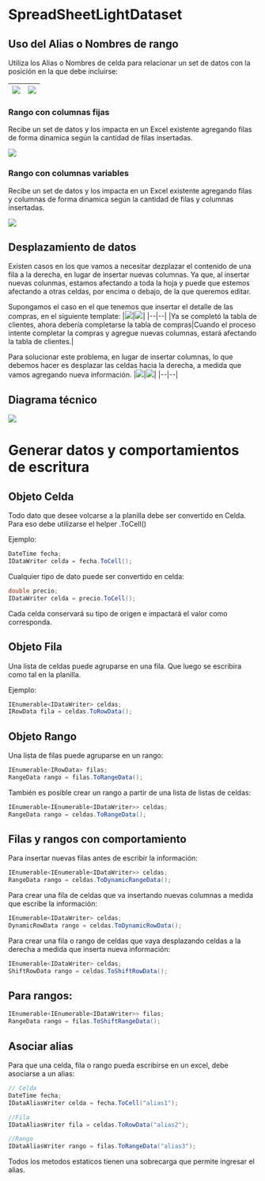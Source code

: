 # SpreadSheetLightDataset

## Uso del Alias o Nombres de rango 
Utiliza los Alias o Nombres de celda para relacionar un set de datos con la posición en la que debe incluirse:


|![](https://raw.githubusercontent.com/hlavrencic/SpreadSheetLightDataset/master/doc/img/89a79e37-af02-42ad-802b-e55ea5db8bb0.png)|![](https://raw.githubusercontent.com/hlavrencic/SpreadSheetLightDataset/master/doc/img/58b803fd-b996-4e42-b083-8f51e4dc9c74.png)|
|--|--|
 

 

### Rango con columnas fijas
Recibe un set de datos y los impacta en un Excel existente agregando filas de forma dinamica según la cantidad de filas insertadas.

![](https://raw.githubusercontent.com/hlavrencic/SpreadSheetLightDataset/master/doc/img/6d543c89-a04f-4fd6-a274-eb7455a856cb.png)


### Rango con columnas variables
Recibe un set de datos y los impacta en un Excel existente agregando filas y columnas de forma dinamica según la cantidad de filas y columnas insertadas.

![](https://raw.githubusercontent.com/hlavrencic/SpreadSheetLightDataset/master/doc/img/6cfe289f-7f10-468a-a685-4e940b44667f.png)
  
 
 
## Desplazamiento de datos
Existen casos en los que vamos a necesitar dezplazar el contenido de una fila a la derecha, en lugar de insertar nuevas columnas. Ya que, al insertar nuevas colunmas, estamos afectando a toda la hoja y puede que estemos afectando a otras celdas, por encima o debajo, de la que queremos editar.
 
 
 
Supongamos el caso en el que tenemos que insertar el detalle de las compras, en el siguiente template:
|![](https://raw.githubusercontent.com/hlavrencic/SpreadSheetLightDataset/master/doc/img/7c670c16-fcb5-4931-94de-e7d107da387b.png)|![](https://raw.githubusercontent.com/hlavrencic/SpreadSheetLightDataset/master/doc/img/4baded35-2ff3-4d87-8398-fb019bf9dd33.png)|
|--|--|
|Ya se completó la tabla de clientes, ahora debería completarse la tabla de compras|Cuando el proceso intente completar la compras y agregue nuevas columnas, estará afectando la tabla de clientes.|
  
  
  
Para solucionar este problema, en lugar de insertar columnas, lo que debemos hacer es desplazar las celdas hacia la derecha, a medida que vamos agregando nueva información.
|![](https://raw.githubusercontent.com/hlavrencic/SpreadSheetLightDataset/master/doc/img/648b6a5b-92fd-41db-aeb4-de98c9dd1058.png)|![](https://raw.githubusercontent.com/hlavrencic/SpreadSheetLightDataset/master/doc/img/34c80d84-aa10-48b4-8d60-bd0e338fc3e8.png)|
|--|--|

## Diagrama técnico

![](https://raw.githubusercontent.com/hlavrencic/SpreadSheetLightDataset/master/doc/img/diagrama1.png) 
 
 
  
   
   
   
# Generar datos y comportamientos de escritura

## Objeto Celda
Todo dato que desee volcarse a la planilla debe ser convertido en Celda. Para eso debe utilizarse el helper .ToCell()

Ejemplo:
```csharp
DateTime fecha;
IDataWriter celda = fecha.ToCell();
```

Cualquier tipo de dato puede ser convertido en celda:
```csharp
double precio;
IDataWriter celda = precio.ToCell();
```
Cada celda conservará su tipo de origen e impactará el valor como corresponda.

## Objeto Fila
Una lista de celdas puede agruparse en una fila. Que luego se escribira como tal en la planilla.

Ejemplo:
```csharp
IEnumerable<IDataWriter> celdas;
IRowData fila = celdas.ToRowData();
```
 
## Objeto Rango

Una lista de filas puede agruparse en un rango:
```csharp
IEnumerable<IRowData> filas;
RangeData rango = filas.ToRangeData();
```
 
También es posible crear un rango a partir de una lista de listas de celdas:
```csharp
IEnumerable<IEnumerable<IDataWriter>> celdas;
RangeData rango = celdas.ToRangeData();
```

## Filas y rangos con comportamiento
Para insertar nuevas filas antes de escribir la información:

```csharp
IEnumerable<IEnumerable<IDataWriter>> celdas;
RangeData rango = celdas.ToDynamicRangeData();
```

Para crear una fila de celdas que va insertando nuevas columnas a medida que escribe la información:
```csharp
IEnumerable<IDataWriter> celdas;
DynamicRowData rango = celdas.ToDynamicRowData();
```

Para crear una fila o rango de celdas que vaya desplazando celdas a la derecha a medida que inserta nueva información:
```csharp
IEnumerable<IDataWriter> celdas;
ShiftRowData rango = celdas.ToShiftRowData();
```

## Para rangos:

```csharp
IEnumerable<IEnumerable<IDataWriter>> filas;
RangeData rango = filas.ToShiftRangeData();
```

## Asociar alias
Para que una celda, fila o rango pueda escribirse en un excel, debe asociarse a un alias:

```csharp
// Celda
DateTime fecha;
IDataAliasWriter celda = fecha.ToCell("alias1");

//Fila
IDataAliasWriter fila = celdas.ToRowData("alias2"); 

//Rango
IDataAliasWriter rango = filas.ToRangeData("alias3");
```

Todos los metodos estaticos tienen una sobrecarga que permite ingresar el alias.
